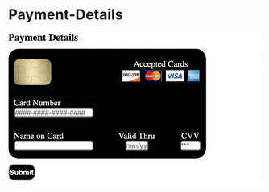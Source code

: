 # Payment-Details

![](https://github.com/zkhan33/Payment-Details/blob/main/Readme/Desktop_View.png)

